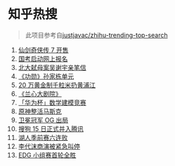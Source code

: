 # 知乎热搜

> 此项目参考自[justjavac/zhihu-trending-top-search](https://github.com/justjavac/zhihu-trending-top-search/blob/main/utils.ts)

<!-- BEGIN -->
  <!-- 最后更新时间:Fri Oct 15 2021 11:08:54 GMT+0000 (Coordinated Universal Time) -->
  1. [仙剑奇侠传 7 开售](https://www.zhihu.com/search?q=仙剑奇侠传7)
1. [国考启动网上报名](https://www.zhihu.com/search?q=国考)
1. [北大弑母案吴谢宇亲笔信](https://www.zhihu.com/search?q=吴谢宇)
1. [《功勋》孙家栋单元](https://www.zhihu.com/search?q=功勋)
1. [20 万黄金制千粒米扔黄浦江](https://www.zhihu.com/search?q=黄金米)
1. [《兰心大剧院》](https://www.zhihu.com/search?q=兰心大剧院)
1. [「华为杯」数学建模竞赛](https://www.zhihu.com/search?q=华为杯)
1. [原神整活马斯克](https://www.zhihu.com/search?q=原神)
1. [卫冕冠军 OG 出局](https://www.zhihu.com/search?q=og)
1. [搜狗 15 日正式并入腾讯](https://www.zhihu.com/search?q=搜狗)
1. [湖人季前赛六连败](https://www.zhihu.com/search?q=湖人)
1. [李代沫商演被紧急叫停](https://www.zhihu.com/search?q=李代沫)
1. [EDG 小组赛首轮全胜](https://www.zhihu.com/search?q=EDG)
  <!-- END -->